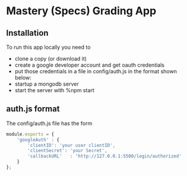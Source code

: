 # Mastery (Specs) Grading App


## Installation
To run this app locally you need to 
* clone a copy (or download it)
* create a google developer account and get oauth credentials
* put those credentials in a file in config/auth.js in the format shown below:
* startup a mongodb server
* start the server with %npm start


## auth.js format
The config/auth.js file has the form
``` javascript
module.exports = {
    'googleAuth' : {
        'clientID': 'your user clientID',
        'clientSecret': 'your Secret',
        'callbackURL'   : 'http://127.0.0.1:5500/login/authorized'
    }
};
```

